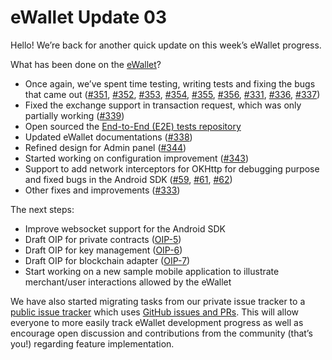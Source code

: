 # eWallet Update 03

Hello! We’re back for another quick update on this week’s eWallet progress.

What has been done on the [eWallet](https://github.com/omisego/ewallet/)?

* Once again, we’ve spent time testing, writing tests and fixing the bugs that came out \([\#351](https://github.com/omisego/ewallet/pull/351), [\#352](https://github.com/omisego/ewallet/pull/352), [\#353](https://github.com/omisego/ewallet/pull/353), [\#354](https://github.com/omisego/ewallet/pull/354), [\#355](https://github.com/omisego/ewallet/pull/355), [\#356](https://github.com/omisego/ewallet/pull/356), [\#331](https://github.com/omisego/ewallet/pull/331), [\#336](https://github.com/omisego/ewallet/pull/336), [\#337](https://github.com/omisego/ewallet/pull/337)\)
* Fixed the exchange support in transaction request, which was only partially working \([\#339](https://github.com/omisego/ewallet/pull/339)\)
* Open sourced the [End-to-End \(E2E\) tests repository](https://github.com/omisego/e2e)
* Updated eWallet documentations \([\#338](https://github.com/omisego/ewallet/pull/338)\)
* Refined design for Admin panel \([\#344](https://github.com/omisego/ewallet/pull/344)\)
* Started working on configuration improvement \([\#343](https://github.com/omisego/ewallet/pull/343)\)
* Support to add network interceptors for OKHttp for debugging purpose and fixed bugs in the Android SDK \([\#59](https://github.com/omisego/android-sdk/pull/59), [\#61](https://github.com/omisego/android-sdk/pull/61), [\#62](https://github.com/omisego/android-sdk/pull/62)\)
* Other fixes and improvements \([\#333](https://github.com/omisego/ewallet/pull/333)\)

The next steps:

* Improve websocket support for the Android SDK
* Draft OIP for private contracts \([OIP-5](https://github.com/omisego/OIP/issues/5)\)
* Draft OIP for key management \([OIP-6](https://github.com/omisego/OIP/issues/6)\)
* Draft OIP for blockchain adapter \([OIP-7](https://github.com/omisego/OIP/issues/7)\)
* Start working on a new sample mobile application to illustrate merchant/user interactions allowed by the eWallet

We have also started migrating tasks from our private issue tracker to a [public issue tracker](https://waffle.io/omisego/ewallet) which uses [GitHub issues and PRs](https://github.com/omisego/ewallet/issues). This will allow everyone to more easily track eWallet development progress as well as encourage open discussion and contributions from the community \(that’s you!\) regarding feature implementation.

